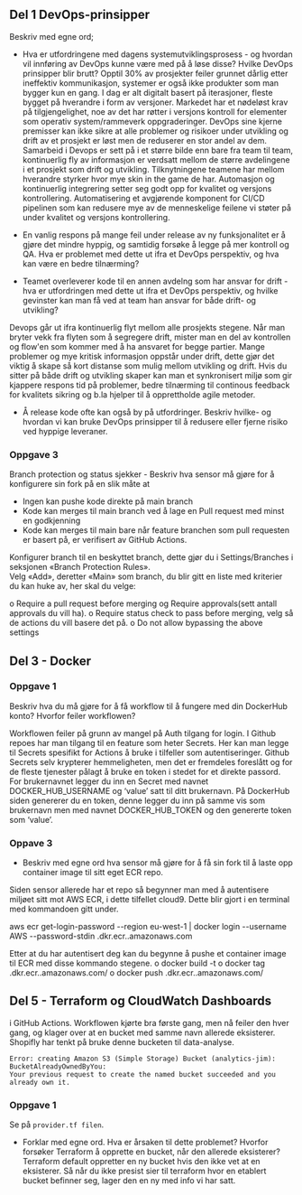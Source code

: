 ## Del 1 DevOps-prinsipper

Beskriv med egne ord;

* Hva er utfordringene med dagens systemutviklingsprosess - og hvordan vil innføring av DevOps kunne være med på å løse
  disse? Hvilke DevOps prinsipper blir brutt?
Opptil 30% av prosjekter feiler grunnet dårlig etter ineffektiv kommunikasjon, systemer er også ikke produkter som man bygger kun en gang. 
I dag er alt digitalt basert på iterasjoner, fleste bygget på hverandre i form av versjoner. Markedet har et nødeløst krav på tilgjengelighet,
noe av det har røtter i versjons kontroll for elementer som operativ system/rammeverk oppgraderinger. 
DevOps sine kjerne premisser kan ikke sikre at alle problemer og risikoer under utvikling og drift av et prosjekt er løst men de reduserer en stor andel av dem.
Samarbeid i Devops er sett på i et større bilde enn bare fra team til team, kontinuerlig fly av informasjon er verdsatt mellom de større avdelingene i et
prosjekt som drift og utvikling. Tilknytningene teamene har mellom hverandre styrker hvor mye skin in the game de har. 
Automasjon og kontinuerlig integrering setter seg godt opp for kvalitet og versjons kontrollering. Automatisering et avgjørende komponent for CI/CD pipelinen
som kan redusere mye av de menneskelige feilene vi støter på under kvalitet og versjons kontrollering. 
 
  
* En vanlig respons på mange feil under release av ny funksjonalitet er å gjøre det mindre hyppig, og samtidig forsøke å legge på mer kontroll og QA. Hva er problemet med dette ut ifra et DevOps perspektiv, og hva kan være en bedre tilnærming?



* Teamet overleverer kode til en annen avdelng som har ansvar for drift - hva er utfordringen med dette ut ifra et DevOps perspektiv, og hvilke gevinster kan man få ved at team han ansvar for både drift- og utvikling? 

Devops går ut ifra kontinuerlig flyt mellom alle prosjekts stegene. Når man bryter vekk fra flyten som å segregere drift, 
mister man en del av kontrollen og flow'en som kommer med å ha ansvaret for begge partier. 
Mange problemer og mye kritisk informasjon oppstår under drift, dette gjør det viktig å skape så kort distanse som mulig mellom utvikling og drift. 
Hvis du sitter på både drift og utvikling skaper kan man et synkronisert miljø som gir kjappere respons tid på problemer, bedre tilnærming til continous feedback for kvalitets sikring og b.la hjelper til å opprettholde agile metoder.


* Å release kode ofte kan også by på utfordringer. Beskriv hvilke- og hvordan vi kan bruke DevOps prinsipper til å redusere
  eller fjerne risiko ved hyppige leveraner.
  
  
 

### Oppgave 3 

Branch protection og status sjekker - Beskriv hva sensor må gjøre for å konfigurere sin fork på en slik måte
at

* Ingen kan pushe kode direkte på main branch
* Kode kan merges til main branch ved å lage en Pull request med minst en godkjenning
* Kode kan merges til main bare når feature branchen som pull requesten er basert på, er verifisert av GitHub Actions.

Konfigurer branch til en beskyttet branch, dette gjør du i Settings/Branches i seksjonen «Branch Protection Rules».  
Velg «Add», 
deretter «Main» som branch, 
du blir gitt en liste med kriterier du kan huke av, her skal du velge:

o	Require a pull request before merging og Require approvals(sett antall approvals du vill ha). 
o	Require status check to pass before merging, velg så de actions du vill basere det på.
o	Do not allow bypassing the above settings


## Del 3 - Docker

### Oppgave 1

Beskriv hva du må gjøre for å få workflow til å fungere med din DockerHub konto? Hvorfor feiler workflowen? 

Workflowen feiler på grunn av mangel på Auth tilgang for login. I Github repoes har man tilgang til en feature som heter Secrets. 
Her kan man legge til Secrets spesifikt for Actions å bruke i tilfeller som autentiseringer. Github Secrets selv krypterer hemmeligheten,
men det er fremdeles foreslått og for de fleste tjenester pålagt å bruke en token i stedet for et direkte passord.  
For brukernavnet legger du inn en Secret med navnet DOCKER_HUB_USERNAME og ‘value’ satt til ditt brukernavn. På DockerHub siden genererer du en token,
denne legger du inn på samme vis som brukernavn men med navnet DOCKER_HUB_TOKEN og den genererte token som ‘value’.

### Oppave 3

* Beskriv med egne ord hva sensor må gjøre for å få sin fork til å laste opp container image til sitt eget ECR repo.

Siden sensor allerede har et repo så begynner man med å autentisere miljøet sitt mot AWS ECR, i dette tilfellet cloud9. 
Dette blir gjort i en terminal med kommandoen gitt under.

aws ecr get-login-password --region eu-west-1 | docker login --username AWS --password-stdin <aws-konto-nr>.dkr.ecr.<region>.amazonaws.com

Etter at du har autentisert deg kan du begynne å pushe et container image til ECR med disse kommando stegene.
o	docker build -t <ditt tagnavn>
o	docker tag <ditt tagnavn> <aws-konto-nr>.dkr.ecr.<region>.amazonaws.com/<ditt ECR repo navn>
o	docker push <aws-konto-nr>.dkr.ecr.<region>.amazonaws.com/<ditt repo navn>



## Del 5 - Terraform og CloudWatch Dashboards

i GitHub Actions. Workflowen kjørte bra første gang, men nå feiler den hver gang, og klager over at en bucket med samme navn allerede eksisterer.
Shopifly har tenkt på bruke denne bucketen til data-analyse.
```text
Error: creating Amazon S3 (Simple Storage) Bucket (analytics-jim): BucketAlreadyOwnedByYou: 
Your previous request to create the named bucket succeeded and you already own it.
```

### Oppgave 1 

Se på ```provider.tf filen```. 

* Forklar med egne ord. Hva er årsaken til dette problemet? Hvorfor forsøker Terraform å opprette en bucket, når den allerede eksisterer? 
Terraform default oppretter en ny bucket hvis den ikke vet at en eksisterer. Så når du ikke presist sier til terraform hvor en etablert bucket befinner seg,
lager den en ny med info vi har satt.
